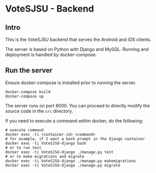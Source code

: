 # VoteSJSU - Backend

## Intro
This is the VoteSJSU backend that serves the Android and iOS clients.

The server is based on Python with Django and MySQL. Running and deployment is handled by docker-compose.

## Run the server
Ensure docker-compose is installed prior to running the server.
```
docker-compose build
docker-compose up
```
The server runs on port 8000. You can proceed to directly modify the source code in the `src` directory.

If you need to execute a command within docker, do the following:
```
# execute command
docker exec -ti <container-id> <command>
# for example, if I want a bash prompt in the django container
docker exec -ti VoteSJSU-django bash
# or to run test
docker exec -ti VoteSJSU-django ./manage.py test
# or to make migrations and migrate
docker exec -ti VoteSJSU-django ./manage.py makemigrations
docker exec -ti VoteSJSU-django ./manage.py migrate
```
